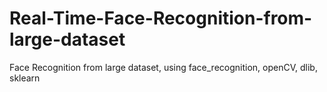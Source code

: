 # Real-Time-Face-Recognition-from-large-dataset
Face Recognition from large dataset, using face_recognition, openCV, dlib, sklearn
